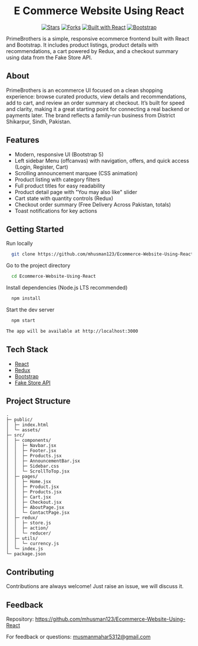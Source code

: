 <div align="center">

# E Commerce Website Using React

<p>
  <a href="https://github.com/mhusman123/Ecommerce-Website-Using-React/stargazers"><img alt="Stars" src="https://img.shields.io/github/stars/mhusman123/Ecommerce-Website-Using-React?style=for-the-badge&color=FFB000"></a>
  <a href="https://github.com/mhusman123/Ecommerce-Website-Using-React/forks"><img alt="Forks" src="https://img.shields.io/github/forks/mhusman123/Ecommerce-Website-Using-React?style=for-the-badge&color=00B894"></a>
  <a href="#"><img alt="Built with React" src="https://img.shields.io/badge/Built%20with-React-61DAFB?style=for-the-badge&logo=react&logoColor=06112A"></a>
  <a href="#"><img alt="Bootstrap" src="https://img.shields.io/badge/Bootstrap-5-7952B3?style=for-the-badge&logo=bootstrap&logoColor=white"></a>
</p>

</div>

PrimeBrothers is a simple, responsive ecommerce frontend built with React and Bootstrap. It includes product listings, product details with recommendations, a cart powered by Redux, and a checkout summary using data from the Fake Store API.


## About

PrimeBrothers is an ecommerce UI focused on a clean shopping experience: browse curated products, view details and recommendations, add to cart, and review an order summary at checkout. It’s built for speed and clarity, making it a great starting point for connecting a real backend or payments later. The brand reflects a family-run business from District Shikarpur, Sindh, Pakistan.


## Features

- Modern, responsive UI (Bootstrap 5)
- Left sidebar Menu (offcanvas) with navigation, offers, and quick access (Login, Register, Cart)
- Scrolling announcement marquee (CSS animation)
- Product listing with category filters
- Full product titles for easy readability
- Product detail page with "You may also like" slider
- Cart state with quantity controls (Redux)
- Checkout order summary (Free Delivery Across Pakistan, totals)
- Toast notifications for key actions
## Getting Started

Run locally

```bash
  git clone https://github.com/mhusman123/Ecommerce-Website-Using-React.git
```

Go to the project directory

```bash
  cd Ecommerce-Website-Using-React
```

Install dependencies (Node.js LTS recommended)

```bash
  npm install
```

Start the dev server

```bash
  npm start

The app will be available at http://localhost:3000
```



## Tech Stack

* [React](https://reactjs.org/)
* [Redux](https://redux.js.org/)
* [Bootstrap](https://getbootstrap.com/)
* [Fake Store API](https://fakestoreapi.com/)

## Project Structure

```
.
├─ public/
│  ├─ index.html
│  └─ assets/
├─ src/
│  ├─ components/
│  │  ├─ Navbar.jsx
│  │  ├─ Footer.jsx
│  │  ├─ Products.jsx
│  │  ├─ AnnouncementBar.jsx
│  │  ├─ Sidebar.css
│  │  └─ ScrollToTop.jsx
│  ├─ pages/
│  │  ├─ Home.jsx
│  │  ├─ Product.jsx
│  │  ├─ Products.jsx
│  │  ├─ Cart.jsx
│  │  ├─ Checkout.jsx
│  │  ├─ AboutPage.jsx
│  │  └─ ContactPage.jsx
│  ├─ redux/
│  │  ├─ store.js
│  │  ├─ action/
│  │  └─ reducer/
│  ├─ utils/
│  │  └─ currency.js
│  └─ index.js
└─ package.json
```

## Contributing

Contributions are always welcome!
Just raise an issue, we will discuss it.


## Feedback

Repository: https://github.com/mhusman123/Ecommerce-Website-Using-React

For feedback or questions: musmanmahar5312@gmail.com


